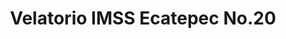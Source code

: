 ---
title: "Velatorio IMSS Ecatepec No.20"
url: /ecatepec-de-morelos/velatorio-imss-ecatepec-no-20/
shop: Bestattungen
---